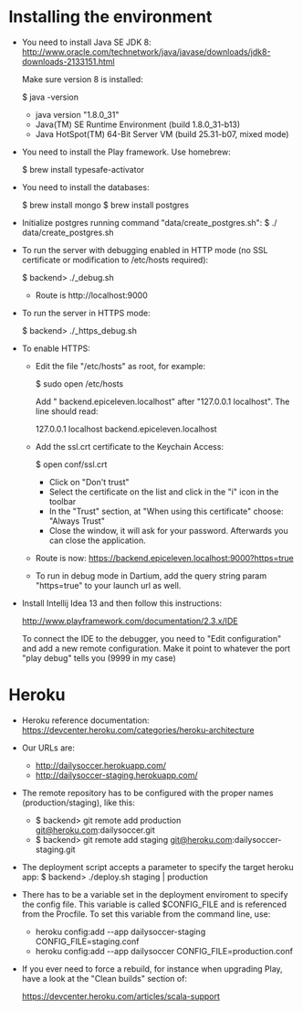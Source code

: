 Installing the environment
==========================

- You need to install Java SE JDK 8: http://www.oracle.com/technetwork/java/javase/downloads/jdk8-downloads-2133151.html

    Make sure version 8 is installed:
    
    $ java -version

    - java version "1.8.0_31"
    - Java(TM) SE Runtime Environment (build 1.8.0_31-b13)
    - Java HotSpot(TM) 64-Bit Server VM (build 25.31-b07, mixed mode)

- You need to install the Play framework. Use homebrew:

    $ brew install typesafe-activator

- You need to install the databases:
 
    $ brew install mongo
    $ brew install postgres

- Initialize postgres running command "data/create_postgres.sh":
    $ ./ data/create_postgres.sh

- To run the server with debugging enabled in HTTP mode (no SSL certificate or modification to /etc/hosts required):

    $ backend> ./_debug.sh
    
    - Route is http://localhost:9000
    
- To run the server in HTTPS mode:
    
    $ backend> ./_https_debug.sh
    
- To enable HTTPS:

  - Edit the file "/etc/hosts" as root, for example:
  
    $ sudo open /etc/hosts

    Add " backend.epiceleven.localhost" after "127.0.0.1 localhost". The line should read:
    
    127.0.0.1 localhost backend.epiceleven.localhost

  - Add the ssl.crt certificate to the Keychain Access:
  
    $ open conf/ssl.crt
    
    - Click on "Don't trust"
    - Select the certificate on the list and click in the "i" icon in the toolbar
    - In the "Trust" section, at "When using this certificate" choose: "Always Trust"
    - Close the window, it will ask for your password. Afterwards you can close the application.

  - Route is now: https://backend.epiceleven.localhost:9000?https=true
  - To run in debug mode in Dartium, add the query string param "https=true" to your launch url as well.

- Install Intellij Idea 13 and then follow this instructions:

    http://www.playframework.com/documentation/2.3.x/IDE

  To connect the IDE to the debugger, you need to "Edit configuration" and add a new remote configuration. Make it point
  to whatever the port "play debug" tells you (9999 in my case)



Heroku
===================

- Heroku reference documentation: https://devcenter.heroku.com/categories/heroku-architecture

- Our URLs are: 
    
    + http://dailysoccer.herokuapp.com/
    + http://dailysoccer-staging.herokuapp.com/
    
- The remote repository has to be configured with the proper names (production/staging), like this:

    + $ backend> git remote add production git@heroku.com:dailysoccer.git
    + $ backend> git remote add staging git@heroku.com:dailysoccer-staging.git

- The deployment script accepts a parameter to specify the target heroku app:
    $ backend> ./deploy.sh staging | production    

- There has to be a variable set in the deployment enviroment to specify the config file. This variable is called $CONFIG_FILE and
  is referenced from the Procfile. To set this variable from the command line, use:

  + heroku config:add --app dailysoccer-staging CONFIG_FILE=staging.conf
  + heroku config:add --app dailysoccer CONFIG_FILE=production.conf
  
- If you ever need to force a rebuild, for instance when upgrading Play, have a look at the "Clean builds" section of:

    https://devcenter.heroku.com/articles/scala-support

